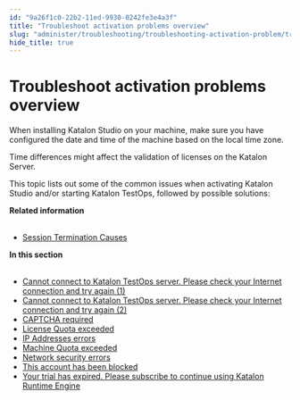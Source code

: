 ```yaml
---
id: "9a26f1c0-22b2-11ed-9930-0242fe3e4a3f"
title: "Troubleshoot activation problems overview"
slug: "administer/troubleshooting/troubleshooting-activation-problem/troubleshoot-activation-problems-overview"
hide_title: true
---
```


# <a id="id_troubleshoot-activation-problems" class="anchor_top_offset"/><a id="ariaid-title1" class="anchor_top_offset"/>Troubleshoot activation problems overview

<p xmlns="http://www.w3.org/1999/xhtml" className="p">When installing Katalon Studio on your machine, make sure you   have configured the date and time of the machine based on the local   time zone.</p> 
<p xmlns="http://www.w3.org/1999/xhtml" className="p">Time differences might affect the validation of licenses on the   Katalon Server.</p> 
<p xmlns="http://www.w3.org/1999/xhtml" className="p">This topic lists out some of the   common issues when activating Katalon Studio   and/or starting Katalon TestOps, followed by possible   solutions:</p> 
<nav xmlns="http://www.w3.org/1999/xhtml" role="navigation" className="related-links"><div className="linklist relinfo"><strong>Related information</strong><br /><br /><ul className="linklist"><li className="linklist"><a className="link" href="/administer/troubleshooting/session-termination-causes">Session Termination Causes</a></li></ul></div><div className="linklist"><strong>In this section</strong><br /><br /><ul className="linklist"><li className="linklist"><a className="link" href="/administer/troubleshooting/troubleshooting-activation-problem/cannot-connect-to-katalon-testops-server.-please-check-your-internet-connection-and-try-again-1">Cannot connect to Katalon TestOps server. Please check your Internet connection and try again (1)</a></li><li className="linklist"><a className="link" href="/administer/troubleshooting/troubleshooting-activation-problem/cannot-connect-to-katalon-testops-server.-please-check-your-internet-connection-and-try-again-2">Cannot connect to Katalon TestOps server. Please check your Internet connection and try again (2)</a></li><li className="linklist"><a className="link" href="/administer/troubleshooting/troubleshooting-activation-problem/captcha-required">CAPTCHA required</a></li><li className="linklist"><a className="link" href="/administer/troubleshooting/troubleshooting-activation-problem/license-quota-exceeded">License Quota exceeded</a></li><li className="linklist"><a className="link" href="/administer/troubleshooting/troubleshooting-activation-problem/ip-addresses-errors">IP Addresses errors</a></li><li className="linklist"><a className="link" href="/administer/troubleshooting/troubleshooting-activation-problem/machine-quota-exceeded">Machine Quota exceeded</a></li><li className="linklist"><a className="link" href="/administer/troubleshooting/troubleshooting-activation-problem/network-security-errors">Network security errors</a></li><li className="linklist"><a className="link" href="/administer/troubleshooting/troubleshooting-activation-problem/this-account-has-been-blocked">This account has been blocked</a></li><li className="linklist"><a className="link" href="/administer/troubleshooting/troubleshooting-activation-problem/your-trial-has-expired.-please-subscribe-to-continue-using-katalon-runtime-engine">Your trial has expired. Please subscribe to continue using Katalon Runtime Engine</a></li></ul></div></nav> 
